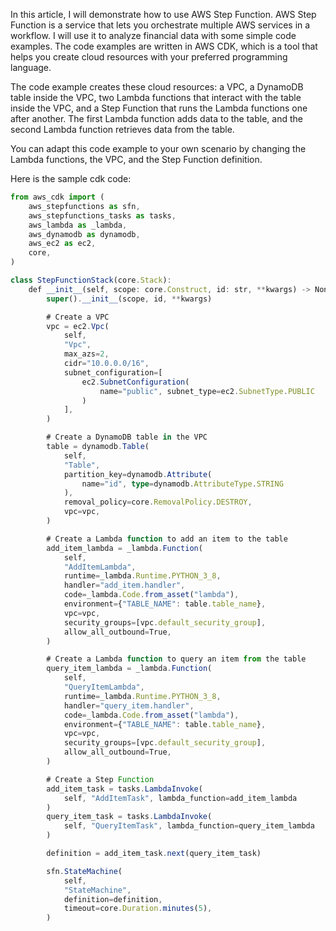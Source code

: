 In this article, I will demonstrate how to use AWS Step Function. AWS Step Function is a service that lets you orchestrate multiple AWS services in a workflow. I will use it to analyze financial data with some simple code examples. The code examples are written in AWS CDK, which is a tool that helps you create cloud resources with your preferred programming language.

The code example creates these cloud resources: a VPC, a DynamoDB table inside the VPC, two Lambda functions that interact with the table inside the VPC, and a Step Function that runs the Lambda functions one after another. The first Lambda function adds data to the table, and the second Lambda function retrieves data from the table.

You can adapt this code example to your own scenario by changing the Lambda functions, the VPC, and the Step Function definition.

Here is the sample cdk code:

```typescript
from aws_cdk import (
    aws_stepfunctions as sfn,
    aws_stepfunctions_tasks as tasks,
    aws_lambda as _lambda,
    aws_dynamodb as dynamodb,
    aws_ec2 as ec2,
    core,
)

class StepFunctionStack(core.Stack):
    def __init__(self, scope: core.Construct, id: str, **kwargs) -> None:
        super().__init__(scope, id, **kwargs)

        # Create a VPC
        vpc = ec2.Vpc(
            self,
            "Vpc",
            max_azs=2,
            cidr="10.0.0.0/16",
            subnet_configuration=[
                ec2.SubnetConfiguration(
                    name="public", subnet_type=ec2.SubnetType.PUBLIC
                )
            ],
        )

        # Create a DynamoDB table in the VPC
        table = dynamodb.Table(
            self,
            "Table",
            partition_key=dynamodb.Attribute(
                name="id", type=dynamodb.AttributeType.STRING
            ),
            removal_policy=core.RemovalPolicy.DESTROY,
            vpc=vpc,
        )

        # Create a Lambda function to add an item to the table
        add_item_lambda = _lambda.Function(
            self,
            "AddItemLambda",
            runtime=_lambda.Runtime.PYTHON_3_8,
            handler="add_item.handler",
            code=_lambda.Code.from_asset("lambda"),
            environment={"TABLE_NAME": table.table_name},
            vpc=vpc,
            security_groups=[vpc.default_security_group],
            allow_all_outbound=True,
        )

        # Create a Lambda function to query an item from the table
        query_item_lambda = _lambda.Function(
            self,
            "QueryItemLambda",
            runtime=_lambda.Runtime.PYTHON_3_8,
            handler="query_item.handler",
            code=_lambda.Code.from_asset("lambda"),
            environment={"TABLE_NAME": table.table_name},
            vpc=vpc,
            security_groups=[vpc.default_security_group],
            allow_all_outbound=True,
        )

        # Create a Step Function
        add_item_task = tasks.LambdaInvoke(
            self, "AddItemTask", lambda_function=add_item_lambda
        )
        query_item_task = tasks.LambdaInvoke(
            self, "QueryItemTask", lambda_function=query_item_lambda
        )

        definition = add_item_task.next(query_item_task)

        sfn.StateMachine(
            self,
            "StateMachine",
            definition=definition,
            timeout=core.Duration.minutes(5),
        )
```
